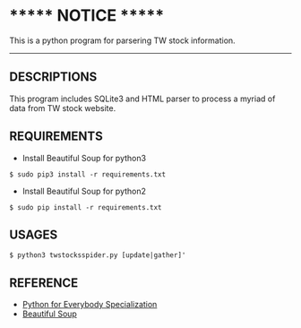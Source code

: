 # ***** NOTICE *****
This is a python program for parsering TW stock information.

------

## DESCRIPTIONS
This program includes SQLite3 and HTML parser to process a myriad of data from TW stock website.

## REQUIREMENTS
* Install Beautiful Soup for python3
```
$ sudo pip3 install -r requirements.txt
```

* Install Beautiful Soup for python2
```
$ sudo pip install -r requirements.txt
```

## USAGES
```
$ python3 twstocksspider.py [update|gather]'
```

## REFERENCE
* [Python for Everybody Specialization](https://zh-tw.coursera.org/specializations/python)
* [Beautiful Soup](https://www.crummy.com/software/BeautifulSoup/)
